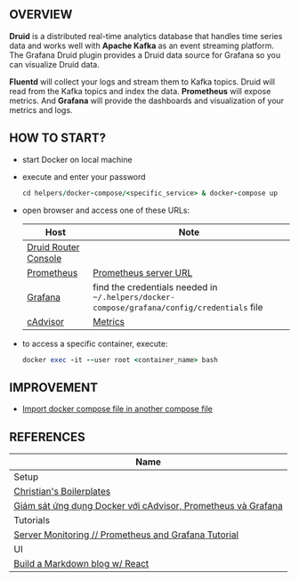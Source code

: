 ## OVERVIEW

**Druid** is a distributed real-time analytics database that handles time series data and works well with **Apache Kafka** as an event streaming platform. The Grafana Druid plugin provides a Druid data source for Grafana so you can visualize Druid data.

**Fluentd** will collect your logs and stream them to Kafka topics. Druid will read from the Kafka topics and index the data. **Prometheus** will expose metrics. And **Grafana** will provide the dashboards and visualization of your metrics and logs.

## HOW TO START?

- start Docker on local machine
- execute and enter your password

  ```ruby
  cd helpers/docker-compose/<specific_service> & docker-compose up
  ```

- open browser and access one of these URLs:

  | Host                                           | Note                                                                                       |
  | ---------------------------------------------- | ------------------------------------------------------------------------------------------ |
  | [Druid Router Console](http://localhost:8888/) |                                                                                            |
  | [Prometheus](http://localhost:9090/)           | [Prometheus server URL](http://prometheus:9090)                                            |
  | [Grafana](http://localhost:3000/dashboards)    | find the credentials needed in `~/.helpers/docker-compose/grafana/config/credentials` file |
  | [cAdvisor](http://localhost:8080/containers/)  | [Metrics](http://localhost:8080/metrics)                                                   |

- to access a specific container, execute:

  ```ruby
  docker exec -it --user root <container_name> bash
  ```

## IMPROVEMENT

- [Import docker compose file in another compose file](https://stackoverflow.com/questions/55650342/import-docker-compose-file-in-another-compose-file)

## REFERENCES

| Name                                                                                                                                                         |
| ------------------------------------------------------------------------------------------------------------------------------------------------------------ |
| Setup                                                                                                                                                        |
| [Christian's Boilerplates](https://github.com/xcad2k/boilerplates)                                                                                           |
| [Giám sát ứng dụng Docker với cAdvisor, Prometheus và Grafana](https://viblo.asia/p/giam-sat-ung-dung-docker-voi-cadvisor-prometheus-va-grafana-RQqKLevMZ7z) |
| Tutorials                                                                                                                                                    |
| [Server Monitoring // Prometheus and Grafana Tutorial](https://www.youtube.com/watch?v=9TJx7QTrTyo)                                                          |
| UI                                                                                                                                                           |
| [Build a Markdown blog w/ React](https://www.youtube.com/watch?v=Od-Uj5RSsuM)                                                                                |
